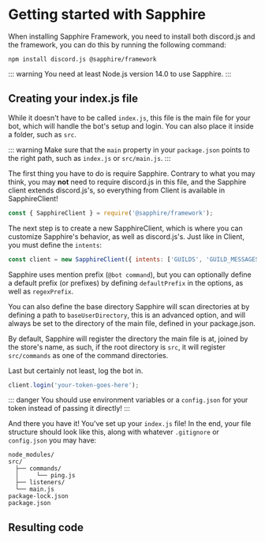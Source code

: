 # Getting started with Sapphire

When installing Sapphire Framework, you need to install both discord.js and the framework, you can do this by running the following command:

```sh-session
npm install discord.js @sapphire/framework
```

::: warning
You need at least Node.js version 14.0 to use Sapphire.
:::

## Creating your index.js file

While it doesn't have to be called `index.js`, this file is the main file for your bot, which will handle the bot's setup and login. You can also place it inside a folder, such as `src`.

::: warning
Make sure that the `main` property in your `package.json` points to the right path, such as `index.js` or `src/main.js`.
:::

The first thing you have to do is require Sapphire. Contrary to what you may think, you may **not** need to require discord.js in this file, and the Sapphire client extends discord.js's, so everything from Client is available in SapphireClient!

```js
const { SapphireClient } = require('@sapphire/framework');
```

The next step is to create a new SapphireClient, which is where you can customize Sapphire's behavior, as well as discord.js's. Just like in Client, you must define the `intents`:

```js
const client = new SapphireClient({ intents: ['GUILDS', 'GUILD_MESSAGES'] });
```

Sapphire uses mention prefix (`@bot command`), but you can optionally define a default prefix (or prefixes) by defining `defaultPrefix` in the options, as well as `regexPrefix`.

You can also define the base directory Sapphire will scan directories at by defining a path to `baseUserDirectory`, this is an advanced option, and will always be set to the directory of the main file, defined in your package.json.

By default, Sapphire will register the directory the main file is at, joined by the store's name, as such, if the root directory is `src`, it will register `src/commands` as one of the command directories.

Last but certainly not least, log the bot in.

```js
client.login('your-token-goes-here');
```

::: danger
You should use environment variables or a `config.json` for your token instead of passing it directly!
:::

And there you have it! You've set up your `index.js` file! In the end, your file structure should look like this, along with whatever `.gitignore` or `config.json` you may have:

```
node_modules/
src/
  ├── commands/
  │     └── ping.js
  ├── listeners/
  └── main.js
package-lock.json
package.json
```

## Resulting code

<ResultingCode />
